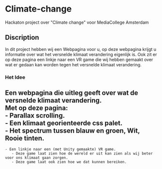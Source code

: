 # Climate-change
Hackaton project over "Climate change" voor MediaCollege Amsterdam

## Discription
In dit project hebben wij een Webpagina voor u, op deze webpagina krijgt u informatie over wat het versnelde klimaat verandering eigenlijk is. Ook zit er op deze pagina een linkje naar een VR game die wij hebben gemaakt over wat er gedaan kan worden tegen het versnelde klimaat verandering.

### Het Idee  
Een webpagina die uitleg geeft over wat de versnelde klimaat verandering.  
  Met op deze pagina:  
    - Parallax scrolling.  
    - Een klimaat georienteerde css palet.  
       - Het spectrum tussen blauw en groen, Wit, Rooie tinten.  
 ---
    - Een linkje naar een (met Unity gemaakte) VR game.  
       - Deze game laat zien hoe de wereld er uit kan zien als wij beter voor ons klimaat gaan zorgen.  
       - Deze game laat ook zien hoe we dat kunnen bereiken.  
